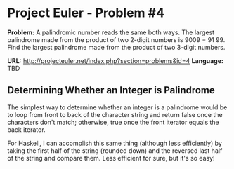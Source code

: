 Project Euler - Problem #4
==========================

**Problem:** A palindromic number reads the same both ways. The largest palindrome made from the product of two 2-digit numbers is 9009 = 91  99. Find the largest palindrome made from the product of two 3-digit numbers.

**URL:** <http://projecteuler.net/index.php?section=problems&id=4>
**Language:** TBD


Determining Whether an Integer is Palindrome
--------------------------------------------

The simplest way to determine whether an integer is a palindrome would be to loop from front to back of the character string and return false once the characters don't match; otherwise, true once the front iterator equals the back iterator.

For Haskell, I can accomplish this same thing (although less efficiently) by taking the first half of the string (rounded down) and the reversed last half of the string and compare them. Less efficient for sure, but it's so easy!
